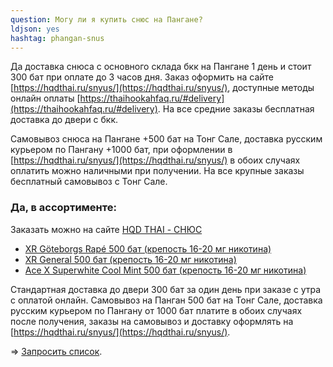 ```yaml
---
question: Могу ли я купить снюс на Пангане?
ldjson: yes 
hashtag: phangan-snus
---
```


Да доставка снюса  с основного склада бкк на Пангане 1 день и стоит 300 бат при оплате до 3 часов дня. Заказ оформить на сайте [https://hqdthai.ru/snyus/](https://hqdthai.ru/snyus/), доступные методы онлайн оплаты [https://thaihookahfaq.ru/#delivery](https://thaihookahfaq.ru/#delivery). На все средние заказы бесплатная доставка до двери с бкк.  
   

Самовывоз снюса на Пангане +500 бат на Тонг Сале, доставка русским курьером по Пангану +1000 бат, при оформлении в  [https://hqdthai.ru/snyus/](https://hqdthai.ru/snyus/) в обоих случаях оплатить можно наличными при получении. На все крупные заказы бесплатный самовывоз с Тонг Сале.

### Да, в ассортименте:

Заказать можно на сайте [HQD THAI - СНЮС](https://hqdthai.ru/snyus/)


* [XR Göteborgs Rapé 500 бат (крепость 16-20 мг никотина)](https://hqdthai.ru/snyus/)
* [XR General 500 бат (крепость 16-20 мг никотина)](https://hqdthai.ru/snyus/)
* [Ace X Superwhite Cool Mint 500 бат (крепость 16-20 мг никотина)](https://hqdthai.ru/snyus/)

Стандартная доставка до двери 300 бат за один день при заказе с утра с оплатой онлайн. Самовывоз на Панган 500 бат на Тонг Сале, доставка русским курьером по Пангану от  1000 бат платите в обоих случаях после получения, заказы на самовывоз и доставку оформлять на [https://hqdthai.ru/snyus/](https://hqdthai.ru/snyus/).

=> [Запросить список](https://t.me/kolesnikov1988).
